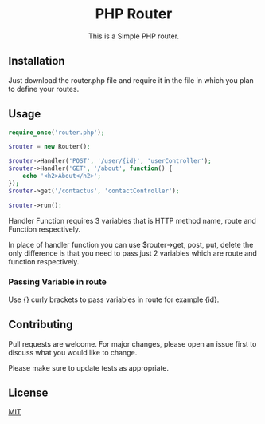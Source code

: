 <h1 align="center">PHP Router</h1>

<p align="center">This is a Simple PHP router.</p>

## Installation

Just download the router.php file and require it in the file in which you plan to define your routes.



## Usage

```php
require_once('router.php');

$router = new Router();

$router->Handler('POST', '/user/{id}', 'userController');
$router->Handler('GET', '/about', function() {
    echo '<h2>About</h2>';
});
$router->get('/contactus', 'contactController');

$router->run();
```

Handler Function requires 3 variables that is HTTP method name, route and Function respectively.

In place of handler function you can use $router->get, post, put, delete the only difference is that you need to pass just 2 variables which are route and function respectively. 

### Passing Variable in route
Use {} curly brackets to pass variables in route for example {id}.

## Contributing
Pull requests are welcome. For major changes, please open an issue first to discuss what you would like to change.

Please make sure to update tests as appropriate.

## License
[MIT](https://choosealicense.com/licenses/mit/)
